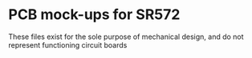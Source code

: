 # PCB mock-ups for SR572
These files exist for the sole purpose of mechanical design, and do not represent functioning circuit boards
